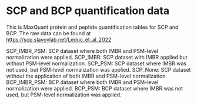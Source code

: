 # SCP and BCP quantification data
This is MaxQuant protein and peptide quantification tables for SCP and BCP. The raw data can be found at https://scp.slavovlab.net/Leduc_et_al_2022

SCP_IMBR_PSM: SCP dataset where both IMBR and PSM-level normalization were applied.
SCP_IMBR: SCP dataset with IMBR applied but without PSM-level normalization.
SCP_PSM: SCP dataset where IMBR was not used, but PSM-level normalization was applied.
SCP_None: SCP dataset without the application of both IMBR and PSM-level normalization.
BCP_IMBR_PSM: BCP dataset where both IMBR and PSM-level normalization were applied.
BCP_PSM: BCP dataset where IMBR was not used, but PSM-level normalization was applied.
